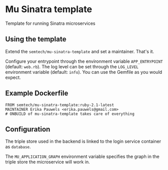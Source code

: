 # Mu Sinatra template
Template for running Sinatra microservices

## Using the template
Extend the `semtech/mu-sinatra-template` and set a maintainer. That's it.

Configure your entrypoint through the environment variable `APP_ENTRYPOINT` (default: `web.rb`). The log level can be set through the `LOG_LEVEL` environment variable (default: `info`). You can use the Gemfile as you would expect.

## Example Dockerfile

    FROM semtech/mu-sinatra-template:ruby-2.1-latest
    MAINTAINER Erika Pauwels <erika.pauwels@gmail.com>
    # ONBUILD of mu-sinatra-template takes care of everything


## Configuration
        
The triple store used in the backend is linked to the login service container as `database`.

The `MU_APPLICATION_GRAPH` environment variable specifies the graph in the triple store the microservice will work in.

